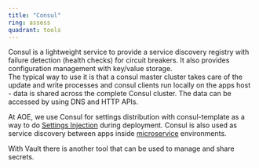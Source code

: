 ```yaml
---
title: "Consul"
ring: assess
quadrant: tools
---
```


Consul is a lightweight service to provide a service discovery registry with failure detection (health checks) for circuit breakers. It also provides configuration management with key/value storage.\
The typical way to use it is that a consul master cluster takes care of the update and write processes and consul clients run locally on the apps host - data is shared across the complete Consul cluster.
The data can be accessed by using DNS and HTTP APIs.

At AOE, we use Consul for settings distribution with consul-template as a way to do [Settings Injection](/methods-and-patterns/settings-injection.html) during deployment.
Consul is also used as service discovery between apps inside [microservice](/methods-and-patterns/microservices.html) environments.

With Vault there is another tool that can be used to manage and share secrets.
